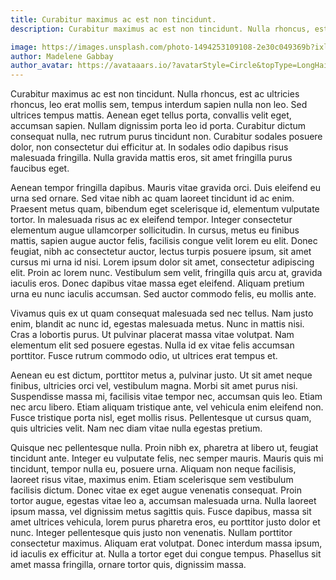 ```yaml
---
title: Curabitur maximus ac est non tincidunt.
description: Curabitur maximus ac est non tincidunt. Nulla rhoncus, est ac ultricies rhoncus, leo erat mollis sem, tempus interdum sapien nulla non leo. Sed ultrices tempus mattis. Aenean eget tellus porta, convallis velit eget, accumsan sapien. Nullam dignissim porta leo id porta. Curabitur dictum consequat nulla, nec rutrum purus tincidunt non. Curabitur sodales posuere dolor, non consectetur dui efficitur at. In sodales odio dapibus risus malesuada fringilla. Nulla gravida mattis eros, sit amet fringilla purus faucibus eget.

image: https://images.unsplash.com/photo-1494253109108-2e30c049369b?ixlib=rb-1.2.1&ixid=MnwxMjA3fDB8MHxwaG90by1wYWdlfHx8fGVufDB8fHx8&auto=format&fit=crop&w=2940&q=80
author: Madelene Gabbay
author_avatar: https://avataaars.io/?avatarStyle=Circle&topType=LongHairFroBand&accessoriesType=Wayfarers&hairColor=SilverGray&facialHairType=BeardMedium&facialHairColor=BrownDark&clotheType=ShirtVNeck&clotheColor=Gray01&eyeType=Squint&eyebrowType=SadConcernedNatural&mouthType=Grimace&skinColor=Brown
---
```


Curabitur maximus ac est non tincidunt. Nulla rhoncus, est ac ultricies rhoncus, leo erat mollis sem, tempus interdum sapien nulla non leo. Sed ultrices tempus mattis. Aenean eget tellus porta, convallis velit eget, accumsan sapien. Nullam dignissim porta leo id porta. Curabitur dictum consequat nulla, nec rutrum purus tincidunt non. Curabitur sodales posuere dolor, non consectetur dui efficitur at. In sodales odio dapibus risus malesuada fringilla. Nulla gravida mattis eros, sit amet fringilla purus faucibus eget.

Aenean tempor fringilla dapibus. Mauris vitae gravida orci. Duis eleifend eu urna sed ornare. Sed vitae nibh ac quam laoreet tincidunt id ac enim. Praesent metus quam, bibendum eget scelerisque id, elementum vulputate tortor. In malesuada risus ac ex eleifend tempor. Integer consectetur elementum augue ullamcorper sollicitudin. In cursus, metus eu finibus mattis, sapien augue auctor felis, facilisis congue velit lorem eu elit. Donec feugiat, nibh ac consectetur auctor, lectus turpis posuere ipsum, sit amet cursus mi urna id nisi. Lorem ipsum dolor sit amet, consectetur adipiscing elit. Proin ac lorem nunc. Vestibulum sem velit, fringilla quis arcu at, gravida iaculis eros. Donec dapibus vitae massa eget eleifend. Aliquam pretium urna eu nunc iaculis accumsan. Sed auctor commodo felis, eu mollis ante.

Vivamus quis ex ut quam consequat malesuada sed nec tellus. Nam justo enim, blandit ac nunc id, egestas malesuada metus. Nunc in mattis nisi. Cras a lobortis purus. Ut pulvinar placerat massa vitae volutpat. Nam elementum elit sed posuere egestas. Nulla id ex vitae felis accumsan porttitor. Fusce rutrum commodo odio, ut ultrices erat tempus et.

Aenean eu est dictum, porttitor metus a, pulvinar justo. Ut sit amet neque finibus, ultricies orci vel, vestibulum magna. Morbi sit amet purus nisi. Suspendisse massa mi, facilisis vitae tempor nec, accumsan quis leo. Etiam nec arcu libero. Etiam aliquam tristique ante, vel vehicula enim eleifend non. Fusce tristique porta nisl, eget mollis risus. Pellentesque ut cursus quam, quis ultricies velit. Nam nec diam vitae nulla egestas pretium.

Quisque nec pellentesque nulla. Proin nibh ex, pharetra at libero ut, feugiat tincidunt ante. Integer eu vulputate felis, nec semper mauris. Mauris quis mi tincidunt, tempor nulla eu, posuere urna. Aliquam non neque facilisis, laoreet risus vitae, maximus enim. Etiam scelerisque sem vestibulum facilisis dictum. Donec vitae ex eget augue venenatis consequat. Proin tortor augue, egestas vitae leo a, accumsan malesuada urna. Nulla laoreet ipsum massa, vel dignissim metus sagittis quis. Fusce dapibus, massa sit amet ultrices vehicula, lorem purus pharetra eros, eu porttitor justo dolor et nunc. Integer pellentesque quis justo non venenatis. Nullam porttitor consectetur maximus. Aliquam erat volutpat. Donec interdum massa ipsum, id iaculis ex efficitur at. Nulla a tortor eget dui congue tempus. Phasellus sit amet massa fringilla, ornare tortor quis, dignissim massa.
